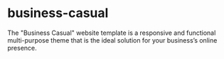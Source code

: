 # business-casual
The "Business Casual" website template is a responsive and functional multi-purpose theme that is the ideal solution for your business’s online presence.
